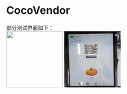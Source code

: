 # CocoVendor

部分测试界面如下：  
<img width="150" height="150" src="https://github.com/ChenHuman/CocoVendor/blob/another/%E6%B5%8B%E8%AF%95%E7%95%8C%E9%9D%A21.gif"/>
<img width="150" height="150" src="https://github.com/ChenHuman/CocoVendor/blob/another/%E6%B5%8B%E8%AF%95%E7%95%8C%E9%9D%A22.jpg"/>

